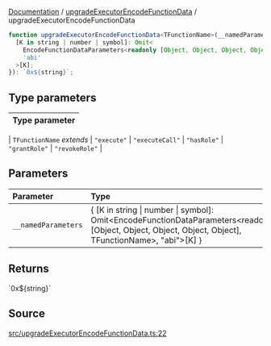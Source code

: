[Documentation](../../README.md) / [upgradeExecutorEncodeFunctionData](../README.md) / upgradeExecutorEncodeFunctionData

```ts
function upgradeExecutorEncodeFunctionData<TFunctionName>(__namedParameters: {
  [K in string | number | symbol]: Omit<
    EncodeFunctionDataParameters<readonly [Object, Object, Object, Object, Object], TFunctionName>,
    'abi'
  >[K];
}): `0x${string}`;
```

## Type parameters

| Type parameter |
| :------------- |

| `TFunctionName` _extends_
\| `"execute"`
\| `"executeCall"`
\| `"hasRole"`
\| `"grantRole"`
\| `"revokeRole"` |

## Parameters

| Parameter           | Type                                                                                                                                                              |
| :------------------ | :---------------------------------------------------------------------------------------------------------------------------------------------------------------- |
| `__namedParameters` | \{ \[K in string \| number \| symbol\]: Omit\<EncodeFunctionDataParameters\<readonly \[Object, Object, Object, Object, Object\], TFunctionName\>, "abi"\>\[K\] \} |

## Returns

\`0x$\{string\}\`

## Source

[src/upgradeExecutorEncodeFunctionData.ts:22](https://github.com/anegg0/arbitrum-orbit-sdk/blob/8d986d322aefb470a79fa3dc36918f72097df8c1/src/upgradeExecutorEncodeFunctionData.ts#L22)
